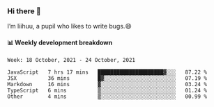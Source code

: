 ### Hi there 👋
I’m liihuu, a pupil who likes to write bugs.😄


#### 📊 Weekly development breakdown
<!--START_SECTION:waka-->
```text
Week: 18 October, 2021 - 24 October, 2021

JavaScript   7 hrs 17 mins   █████████████████████▓░░░   87.22 % 
JSX          36 mins         █▓░░░░░░░░░░░░░░░░░░░░░░░   07.19 % 
Markdown     16 mins         ▓░░░░░░░░░░░░░░░░░░░░░░░░   03.24 % 
TypeScript   6 mins          ▒░░░░░░░░░░░░░░░░░░░░░░░░   01.24 % 
Other        4 mins          ▒░░░░░░░░░░░░░░░░░░░░░░░░   00.99 % 
```
<!--END_SECTION:waka-->

<!--
**liihuu/liihuu** is a ✨ _special_ ✨ repository because its `README.md` (this file) appears on your GitHub profile.

Here are some ideas to get you started:

- 🔭 I’m currently working on ...
- 🌱 I’m currently learning ...
- 👯 I’m looking to collaborate on ...
- 🤔 I’m looking for help with ...
- 💬 Ask me about ...
- 📫 How to reach me: ...
- 😄 Pronouns: ...
- ⚡ Fun fact: ...
-->
